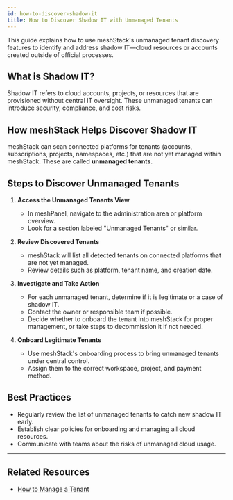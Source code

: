 ```yaml
---
id: how-to-discover-shadow-it
title: How to Discover Shadow IT with Unmanaged Tenants
---
```


This guide explains how to use meshStack's unmanaged tenant discovery features to identify and address shadow IT—cloud resources or accounts created outside of official processes.

## What is Shadow IT?

Shadow IT refers to cloud accounts, projects, or resources that are provisioned without central IT oversight. These unmanaged tenants can introduce security, compliance, and cost risks.

## How meshStack Helps Discover Shadow IT

meshStack can scan connected platforms for tenants (accounts, subscriptions, projects, namespaces, etc.) that are not yet managed within meshStack. These are called **unmanaged tenants**.

## Steps to Discover Unmanaged Tenants

1. **Access the Unmanaged Tenants View**
   - In meshPanel, navigate to the administration area or platform overview.
   - Look for a section labeled "Unmanaged Tenants" or similar.

2. **Review Discovered Tenants**
   - meshStack will list all detected tenants on connected platforms that are not yet managed.
   - Review details such as platform, tenant name, and creation date.

3. **Investigate and Take Action**
   - For each unmanaged tenant, determine if it is legitimate or a case of shadow IT.
   - Contact the owner or responsible team if possible.
   - Decide whether to onboard the tenant into meshStack for proper management, or take steps to decommission it if not needed.

4. **Onboard Legitimate Tenants**
   - Use meshStack's onboarding process to bring unmanaged tenants under central control.
   - Assign them to the correct workspace, project, and payment method.

## Best Practices

- Regularly review the list of unmanaged tenants to catch new shadow IT early.
- Establish clear policies for onboarding and managing all cloud resources.
- Communicate with teams about the risks of unmanaged cloud usage.

---

## Related Resources

- [How to Manage a Tenant](../core/how-to-manage-a-tenant.md)
